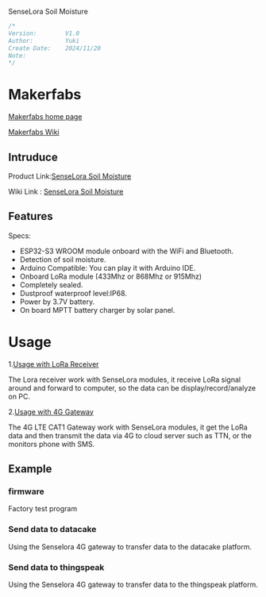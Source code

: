 SenseLora Soil Moisture
```c++
/*
Version:	    V1.0
Author:		    Yuki
Create Date:	2024/11/20
Note:
*/
```

# Makerfabs

[Makerfabs home page](https://www.makerfabs.com/)

[Makerfabs Wiki](https://wiki.makerfabs.com/)

## Intruduce

Product Link:[SenseLora Soil Moisture](https://www.makerfabs.com/senselora-soil-moisture.html)

Wiki Link : [SenseLora Soil Moisture](https://wiki.makerfabs.com/SenseLora_Soil_Moisture.html)


## Features

Specs:
- ESP32-S3 WROOM module onboard with the WiFi and Bluetooth.
- Detection of soil moisture.
- Arduino Compatible: You can play it with Arduino IDE.
- Onboard LoRa module (433Mhz or 868Mhz or 915Mhz)
- Completely sealed.
- Dustproof waterproof level:IP68.
- Power by 3.7V battery.
- On board MPTT battery charger by solar panel.


# Usage

1.[Usage with LoRa Receiver](https://wiki.makerfabs.com/SenseLora_Soil_Moisture.html#4-usage-with-lora-receiver)

The Lora receiver work with SenseLora modules, it receive LoRa signal around and forward to computer, so the data can be display/record/analyze on PC.

2.[Usage with 4G Gateway](https://wiki.makerfabs.com/SenseLora_Soil_Moisture.html#5-usage-with-4g-gateway)

The 4G LTE CAT1 Gateway work with SenseLora modules, it get the LoRa data and then transmit the data via 4G to cloud server such as TTN, or the monitors phone with SMS.  

## Example

### firmware

Factory test program

### Send data to datacake

Using the Senselora 4G gateway to transfer data to the datacake platform.

### Send data to thingspeak

Using the Senselora 4G gateway to transfer data to the thingspeak platform.